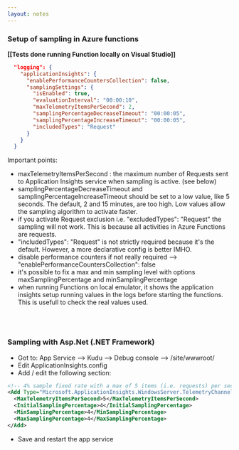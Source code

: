 ```yaml
---
layout: notes
---
```


### Setup of sampling in Azure functions

**[[Tests done running Function locally on Visual Studio]]**

```json
  "logging": {
    "applicationInsights": {
      "enablePerformanceCountersCollection": false,
      "samplingSettings": {
        "isEnabled": true,
        "evaluationInterval": "00:00:10",
        "maxTelemetryItemsPerSecond": 2,
        "samplingPercentageDecreaseTimeout": "00:00:05",
        "samplingPercentageIncreaseTimeout": "00:00:05",
        "includedTypes": "Request"
      }
    }
  }
```

Important points:
 - maxTelemetryItemsPerSecond : the maximum number of Requests sent to Application Insights service when sampling is active. (see below)
 - samplingPercentageDecreaseTimeout and samplingPercentageIncreaseTimeout should be set to a low value, like 5 seconds. The default, 2 and 15 minutes, are too high. Low values allow the sampling algorithm to activate faster.
 - if you activate Request exclusion i.e. "excludedTypes": "Request"  the sampling will not work. This is because all activities in Azure Functions are requests.
 - "includedTypes": "Request" is not strictly required because it's the default. However, a more declarative config is better IMHO. 
 - disable performance counters if not really required --> "enablePerformanceCountersCollection": false
 - it's possible to fix a max and min sampling level with options maxSamplingPercentage and minSamplingPercentage
 - when running Functions on local emulator, it shows the application insights setup running values in the logs before starting the functions. This is usefull to check the real values used.

<br/>
<br/>

### Sampling with Asp.Net (.NET Framework)

- Got to: App Service --> Kudu --> Debug console --> /site/wwwroot/
- Edit ApplicationInsights.config
- Add / edit the following section:
```xml
<!-- 4% sample fixed rate with a max of 5 items (i.e. requests) per seconds -->
<Add Type="Microsoft.ApplicationInsights.WindowsServer.TelemetryChannel.AdaptiveSamplingTelemetryProcessor, Microsoft.AI.ServerTelemetryChannel">
  <MaxTelemetryItemsPerSecond>5</MaxTelemetryItemsPerSecond>
  <InitialSamplingPercentage>4</InitialSamplingPercentage>
  <MinSamplingPercentage>4</MinSamplingPercentage>
  <MaxSamplingPercentage>4</MaxSamplingPercentage>
</Add>
```
 - Save and restart the app service
 
 


